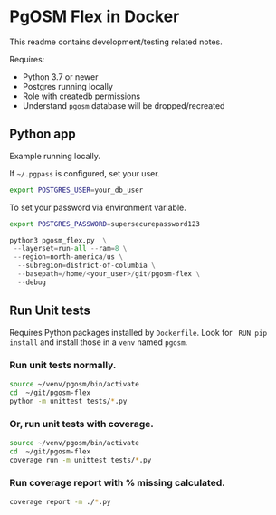 # PgOSM Flex in Docker

This readme contains development/testing related notes.

Requires:

* Python 3.7 or newer
* Postgres running locally
* Role with createdb permissions
* Understand `pgosm` database will be dropped/recreated


## Python app

Example running locally.

If `~/.pgpass` is configured, set your user.

```bash
export POSTGRES_USER=your_db_user
```

To set your password via environment variable.

```bash
export POSTGRES_PASSWORD=supersecurepassword123
```



```python
python3 pgosm_flex.py  \
 --layerset=run-all --ram=8 \
 --region=north-america/us \
  --subregion=district-of-columbia \
  --basepath=/home/<your_user>/git/pgosm-flex \
  --debug
```


## Run Unit tests

Requires Python packages installed by `Dockerfile`. Look for `
RUN pip install` and install those in a `venv` named `pgosm`.

### Run unit tests normally.

```bash
source ~/venv/pgosm/bin/activate
cd  ~/git/pgosm-flex
python -m unittest tests/*.py
```

### Or, run unit tests with coverage.

```bash
source ~/venv/pgosm/bin/activate
cd  ~/git/pgosm-flex
coverage run -m unittest tests/*.py
```

### Run coverage report with % missing calculated.


```bash
coverage report -m ./*.py
```
